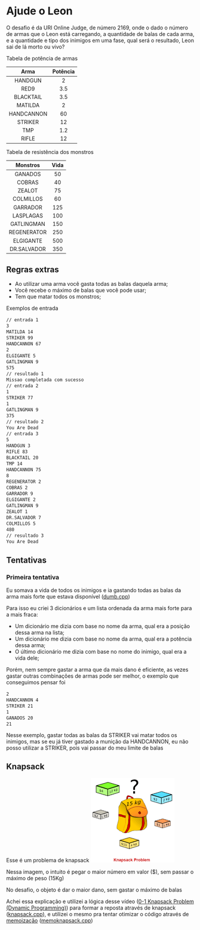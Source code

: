 # Ajude o Leon

O desafio é da URI Online Judge, de número 2169, onde o dado o número de armas que o Leon está carregando, a quantidade de balas de cada arma, e a quantidade e tipo dos inimigos em uma fase, qual será o resultado, Leon sai de lá morto ou vivo?

Tabela de potência de armas

Arma | Potência
:---------: | :------:
HANDGUN | 2
RED9 | 3.5
BLACKTAIL | 3.5
MATILDA | 2
HANDCANNON | 60
STRIKER | 12
TMP | 1.2
RIFLE | 12

Tabela de resistência dos monstros

Monstros | Vida
:---------: | :------:
GANADOS     | 50
COBRAS      | 40
ZEALOT      | 75
COLMILLOS   | 60
GARRADOR    | 125
LASPLAGAS   | 100
GATLINGMAN  | 150
REGENERATOR | 250
ELGIGANTE   | 500
DR.SALVADOR | 350

## Regras extras
* Ao utilizar uma arma você gasta todas as balas daquela arma;
* Você recebe o máximo de balas que você pode usar;
* Tem que matar todos os monstros;

Exemplos de entrada

```
// entrada 1
3
MATILDA 14
STRIKER 99
HANDCANNON 67
2
ELGIGANTE 5
GATLINGMAN 9
575
// resultado 1
Missao completada com sucesso
// entrada 2
1
STRIKER 77
1
GATLINGMAN 9
375
// resultado 2
You Are Dead
// entrada 3
5
HANDGUN 3
RIFLE 83
BLACKTAIL 20
TMP 14
HANDCANNON 75
8
REGENERATOR 2
COBRAS 2
GARRADOR 9
ELGIGANTE 2
GATLINGMAN 9
ZEALOT 1
DR.SALVADOR 7
COLMILLOS 5
480
// resultado 3
You Are Dead
```

## Tentativas

### Primeira tentativa 

Eu somava a vida de todos os inimigos e ia gastando todas as balas da arma mais forte que estava disponível ([dumb.cpp](/leonhelp/memoknapsack.cpp))

Para isso eu criei 3 dicionários e um lista ordenada da arma mais forte para a mais fraca:
* Um dicionário me dizia com base no nome da arma, qual era a posição dessa arma na lista;
* Um dicionário me dizia com base no nome da arma, qual era a potência dessa arma;
* O último dicionário me dizia com base no nome do inimigo, qual era a vida dele;

Porém, nem sempre gastar a arma que da mais dano é eficiente, as vezes gastar outras combinações de armas pode ser melhor, o exemplo que conseguimos pensar foi

```
2
HANDCANNON 4
STRIKER 21
1
GANADOS 20
21
```
Nesse exemplo, gastar todas as balas da STRIKER vai matar todos os inimigos, mas se eu já tiver gastado a munição da HANDCANNON, eu não posso utilizar a STRIKER, pois vai passar do meu limite de balas

## Knapsack

Esse é um problema de knapsack
![](/assets/knapsack.png)

Nessa imagem, o intuito é pegar o maior número em valor ($), sem passar o máximo de peso (15Kg)

No desafio, o objeto é dar o maior dano, sem gastar o máximo de balas

Achei essa explicação e utilizei a lógica desse vídeo ([0-1 Knapsack Problem (Dynamic Programming)](https://www.youtube.com/embed/xOlhR_2QCXY)) para formar a reposta através de knapsack ([knapsack.cpp](/leonhelp/knapsack.cpp)), e utilizei o mesmo pra tentar otimizar o código através de [memoização](https://en.wikipedia.org/wiki/Memoization) ([memoknapsack.cpp](/leonhelp/memoknapsack.cpp))

